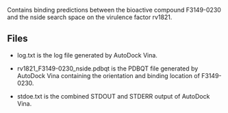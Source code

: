 Contains binding predictions between the bioactive compound F3149-0230 and the nside search space on the virulence factor rv1821.

## Files

- log.txt is the log file generated by AutoDock Vina.

- rv1821_F3149-0230_nside.pdbqt is the PDBQT file generated by AutoDock Vina containing the orientation and binding location of F3149-0230.

- stdoe.txt is the combined STDOUT and STDERR output of AutoDock Vina.

